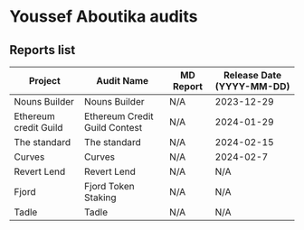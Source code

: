 # Youssef Aboutika audits

## Reports list

| Project | Audit Name | MD Report | Release Date (YYYY-MM-DD)                                                                                                                            
|---|---|---|---|
| Nouns Builder| Nouns Builder | N/A |  2023-12-29 |
| Ethereum credit Guild | Ethereum Credit Guild Contest | N/A |  2024-01-29 |
| The standard | The standard | N/A |  2024-02-15 |
| Curves | Curves | N/A |  2024-02-7 | 
| Revert Lend | Revert Lend | N/A |  N/A |
|Fjord| Fjord Token Staking | N/A |  N/A |
|Tadle| Tadle | N/A |  N/A |
